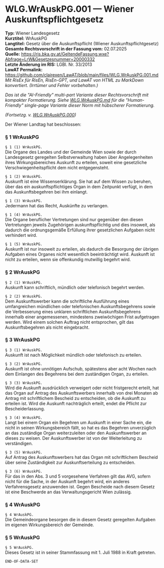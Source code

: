 # WLG.WrAuskPG.001 — Wiener Auskunftspflichtgesetz
**Typ:** Wiener Landesgesetz  
**Kurztitel:** WrAuskPG  
**Langtitel:** Gesetz über die Auskunftspflicht (Wiener Auskunftspflichtgesetz)  
**Gesamte Rechtsvorschrift in der Fassung vom:** 02.07.2025  
**Quelle:** https://ris.bka.gv.at/GeltendeFassung.wxe?Abfrage=LrW&Gesetzesnummer=20000332  
**Letzte Änderung im RIS:** LGBl. Nr. 33/2013  
**LawAT Permalink:** https://github.com/clairexen/LawAT/blob/main/files/WLG.WrAuskPG.001.md  
*Mit RisEx für RisEn, RisEn-GPT, und LawAT von HTML zu MarkDown konvertiert. (Irrtümer und Fehler vorbehalten.)*

*Das ist die "AI-Friendly" multi-part Variante dieser Rechtsvorschrift mit kompakter Formatierung. Siehe [WLG.WrAuskPG.md](WLG.WrAuskPG.md) für die "Human-Friendly" single-page Variante dieser Norm mit hübscherer Formatierung.*

*(Fortsetzg. v. [WLG.WrAuskPG.000](WLG.WrAuskPG.000.md))*

Der Wiener Landtag hat beschlossen:

### § 1 WrAuskPG

`§ 1 (1) WrAuskPG.`  
Die Organe des Landes und der Gemeinde Wien sowie der durch Landesgesetz geregelten Selbstverwaltung haben über Angelegenheiten ihres Wirkungsbereiches Auskunft zu erteilen, soweit eine gesetzliche Verschwiegenheitspflicht dem nicht entgegensteht.

`§ 1 (2) WrAuskPG.`  
Auskunft ist eine Wissenserklärung. Sie hat auf dem Wissen zu beruhen, über das ein auskunftspflichtiges Organ in dem Zeitpunkt verfügt, in dem das Auskunftsbegehren bei ihm einlangt.

`§ 1 (3) WrAuskPG.`  
Jedermann hat das Recht, Auskünfte zu verlangen.

`§ 1 (4) WrAuskPG.`  
Die Organe beruflicher Vertretungen sind nur gegenüber den diesen Vertretungen jeweils Zugehörigen auskunftspflichtig und dies insoweit, als dadurch die ordnungsgemäße Erfüllung ihrer gesetzlichen Aufgaben nicht verhindert wird.

`§ 1 (5) WrAuskPG.`  
Auskunft ist nur insoweit zu erteilen, als dadurch die Besorgung der übrigen Aufgaben eines Organes nicht wesentlich beeinträchtigt wird. Auskunft ist nicht zu erteilen, wenn sie offenkundig mutwillig begehrt wird.

### § 2 WrAuskPG

`§ 2 (1) WrAuskPG.`  
Auskunft kann schriftlich, mündlich oder telefonisch begehrt werden.

`§ 2 (2) WrAuskPG.`  
Dem Auskunftswerber kann die schriftliche Ausführung eines umfangreichen mündlichen oder telefonischen Auskunftsbegehrens sowie die Verbesserung eines unklaren schriftlichen Auskunftsbegehrens innerhalb einer angemessenen, mindestens zweiwöchigen Frist aufgetragen werden. Wird einem solchen Auftrag nicht entsprochen, gilt das Auskunftsbegehren als nicht eingebracht.

### § 3 WrAuskPG

`§ 3 (1) WrAuskPG.`  
Auskunft ist nach Möglichkeit mündlich oder telefonisch zu erteilen.

`§ 3 (2) WrAuskPG.`  
Auskunft ist ohne unnötigen Aufschub, spätestens aber acht Wochen nach dem Einlangen des Begehrens bei dem zuständigen Organ, zu erteilen.

`§ 3 (3) WrAuskPG.`  
Wird die Auskunft ausdrücklich verweigert oder nicht fristgerecht erteilt, hat das Organ auf Antrag des Auskunftswerbers innerhalb von drei Monaten ab Antrag mit schriftlichem Bescheid zu entscheiden, ob die Auskunft zu erteilen ist. Wird die Auskunft nachträglich erteilt, endet die Pflicht zur Bescheiderlassung.

`§ 3 (4) WrAuskPG.`  
Langt bei einem Organ ein Begehren um Auskunft in einer Sache ein, die nicht in seinen Wirkungsbereich fällt, so hat es das Begehren unverzüglich an das zuständige Organ weiterzuleiten oder den Auskunftswerber an dieses zu weisen. Der Auskunftswerber ist von der Weiterleitung zu verständigen.

`§ 3 (5) WrAuskPG.`  
Auf Antrag des Auskunftswerbers hat das Organ mit schriftlichem Bescheid über seine Zuständigkeit zur Auskunftserteilung zu entscheiden.

`§ 3 (6) WrAuskPG.`  
Für das in den Abs. 3 und 5 vorgesehene Verfahren gilt das AVG, sofern nicht für die Sache, in der Auskunft begehrt wird, ein anderes Verfahrensgesetz anzuwenden ist. Gegen Bescheide nach diesem Gesetz ist eine Beschwerde an das Verwaltungsgericht Wien zulässig.

### § 4 WrAuskPG

`§ 4 WrAuskPG.`  
Die Gemeindeorgane besorgen die in diesem Gesetz geregelten Aufgaben im eigenen Wirkungsbereich der Gemeinde.

### § 5 WrAuskPG

`§ 5 WrAuskPG.`  
Dieses Gesetz ist in seiner Stammfassung mit 1. Juli 1988 in Kraft getreten.

`END-OF-DATA-SET`
